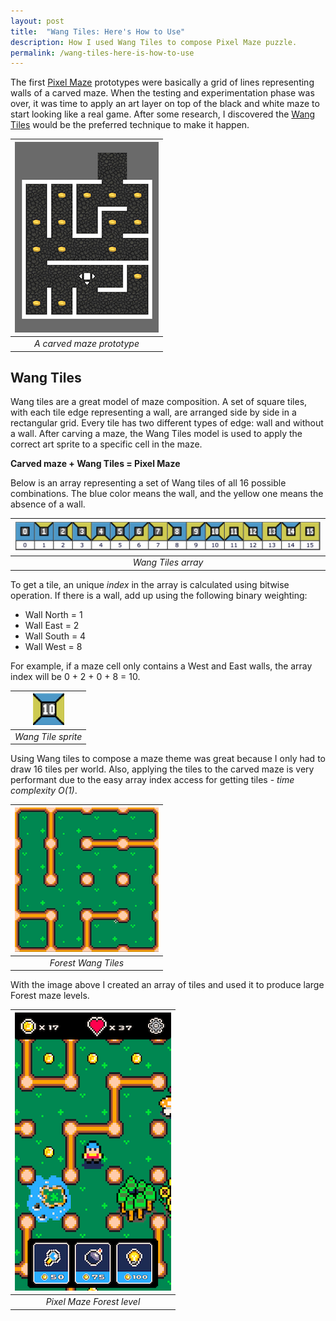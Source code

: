 ```yaml
---
layout: post
title:  "Wang Tiles: Here's How to Use"
description: How I used Wang Tiles to compose Pixel Maze puzzle.
permalink: /wang-tiles-here-is-how-to-use
---
```


The first <a href="/projects#pixel-maze">Pixel Maze</a> prototypes were basically a grid of lines representing walls of a carved maze. When the testing and experimentation phase was over, it was time to apply an art layer on top of the black and white maze to start looking like a real game. After some research, I discovered the <a href="http://www.cr31.co.uk/stagecast/wang/intro.html" target="_blank">Wang Tiles</a> would be the preferred technique to make it happen.

<!--excerpt_separator-->

| ![A carved maze prototype](/assets/images/posts/2020-03-16-wang-tiles-here-is-how-to-use/carved-maze-prototype.png) | 
|:--:| 
| *A carved maze prototype* |

## Wang Tiles

Wang tiles are a great model of maze composition. A set of square tiles, with each tile edge representing a wall, are arranged side by side in a rectangular grid. Every tile has two different types of edge: wall and without a wall. After carving a maze, the Wang Tiles model is used to apply the correct art sprite to a specific cell in the maze.

**Carved maze + Wang Tiles = Pixel Maze**

Below is an array representing a set of Wang tiles of all 16 possible combinations. The blue color means the wall, and the yellow one means the absence of a wall.

| ![Wang Tiles array](/assets/images/posts/2020-03-16-wang-tiles-here-is-how-to-use/wang-tiles-array.png) | 
|:--:| 
| *Wang Tiles array* |

To get a tile, an unique *index* in the array is calculated using bitwise operation. If there is a wall, add up using the following binary weighting:

- Wall North = 1
- Wall East = 2
- Wall South = 4
- Wall West = 8

For example, if a maze cell only contains a West and East walls, the array index will be 0 + 2 + 0 + 8 = 10.

| ![Wang Tile sprite](/assets/images/posts/2020-03-16-wang-tiles-here-is-how-to-use/wang-tiles-cell.png) | 
|:--:| 
| *Wang Tile sprite* |

Using Wang tiles to compose a maze theme was great because I only had to draw 16 tiles per world. Also, applying the tiles to the carved maze is very performant due to the easy array index access for getting tiles - *time complexity O(1)*.

| ![Forest Wang Tiles](/assets/images/posts/2020-03-16-wang-tiles-here-is-how-to-use/forest-wang-tiles.png) | 
|:--:| 
| *Forest Wang Tiles* |

With the image above I created an array of tiles and used it to produce large Forest maze levels.

| ![Pixel Maze Forest level](/assets/images/posts/2020-03-16-wang-tiles-here-is-how-to-use/pixel-maze-forest.png) | 
|:--:| 
| *Pixel Maze Forest level* |


